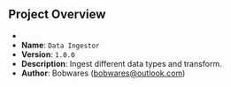## Project Overview
* 
* **Name**: `Data Ingestor`
* **Version**: `1.0.0`
* **Description**: Ingest different data types and transform.
* **Author**: Bobwares ([bobwares@outlook.com](mailto:bobwares@outlook.com))


